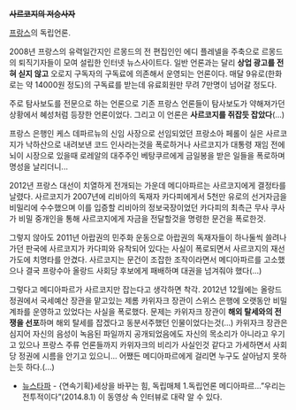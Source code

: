 <del>**사르코지의 저승사자**</del>

[프랑스](%ED%94%84%EB%9E%91%EC%8A%A4.md)의 독립언론.

2008년 프랑스의 유력일간지인 르몽드의 전 편집인인 에디 플레넬을 주축으로 르몽드의 퇴직기자들이 모여 설립한 인터넷 뉴스사이트다. 일반
언론과는 달리 **상업 광고를 전혀 싣지 않고** 오로지 구독자의 구독료에 의존해서 운영되는 언론이다. 매달 9유로(한화로는 약 14000원
정도)의 구독료를 받는데 유료회원만 무려 7만명이 넘어갈 정도다.

주로 탐사보도를 전문으로 하는 언론으로 기존 프랑스 언론들이 탐사보도가 약해져가던 상황에서 혜성처럼 등장한 언론이었다. 그리고 이 언론은
**사르코지를 쥐잡듯 잡았다**(...)

프랑스 은행인 케스 데파르뉴의 신임 사장으로 선임되었던 프랑소아 페롤이 실은 사르코지가 낙하산으로 내려보낸 코드 인사라는것을 폭로하거나
사르코지가 대통령 재임 전에 뇌이 시장으로 있을때 로레알의 대주주인 베탕쿠르에게 금일봉을 받은 일들을 폭로하며 명성을 날리더니...

2012년 프랑스 대선이 치열하게 전개되는 가운데 메디아파르는 사르코지에게 결정타를 날렸다. 사르코지가 2007년에 리비아의 독재자
카다피에게서 5천만 유로의 선거자금을 비밀리에 수수했으며 이를 입증할 리비아의 정보국장이었던 카다피의 최측근 무사 쿠사가 비밀 중개인을 통해
사르코지에게 자금을 전달할것을 명령한 문건을 폭로한것.

그렇지 않아도 2011년 아랍권의 민주화 운동으로 아랍권의 독재자들이 하나둘씩 쓸려나가던 판국에 사르코지가 카다피와 유착되어 있다는 사실이
폭로되면서 사르코지의 재선 가도에 치명타를 안겼다. 사르코지는 문건이 조잡한 조작이라면서 메디아파르를 고소했으나 결국 프랑수아 올랑드 사회당
후보에게 패배하며 대권을 넘겨줘야 했다(...)

그렇다고 메디아파르가 사르코지만 잡는다고 생각하면 착각. 2012년 12월에는 올랑드 정권에서 국세예산 장관을 맡고있는 제롬 카위자크 장관이
스위스 은행에 오랫동안 비밀계좌를 운영하고 있었다는 사실을 폭로했다. 문제는 카위자크 장관이 **해외 탈세와의 전쟁을 선포**하며 해외
탈세를 잡겠다고 동분서주했던 인물이었다는것(...) 카위자크 장관은 심지어 자신의 음성이 녹음된 파일까지 공개되었음에도 자신의 목소리가
아니라고 우기고 있으나 프랑스 주류 언론들까지 카위자크의 비리가 사실인것 같다고 가세하면서 사회당 정권에 시름을 안기고 있으니... 어쨌든
메디아파르에게 걸리면 누구도 살아남지 못하는듯 하다.(...)

  * [뉴스타파](%EB%89%B4%EC%8A%A4%ED%83%80%ED%8C%8C.md) \- {연속기획}세상을 바꾸는 힘, 독립매체 1.독립언론 메디아파르…”우리는 전투적이다”(2014.8.1)
이 동영상 속 인터뷰로 대략 알 수 있다.

